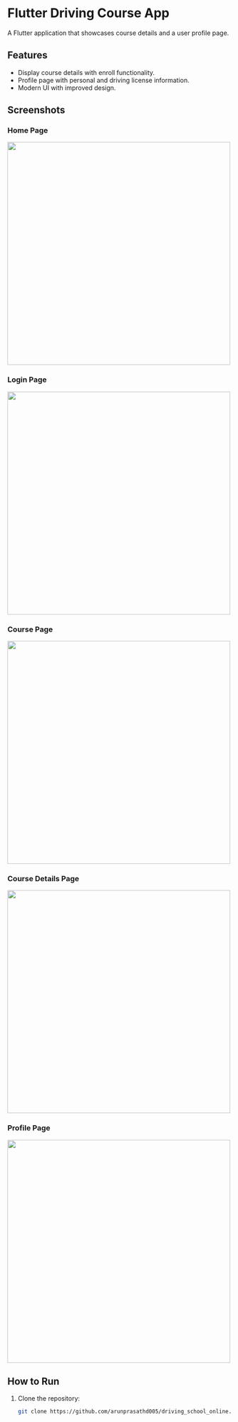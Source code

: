 # Flutter Driving Course App

A Flutter application that showcases course details and a user profile page.

## Features
- Display course details with enroll functionality.
- Profile page with personal and driving license information.
- Modern UI with improved design.

## Screenshots
### Home Page
<!-- Adjust the width to 500px -->
<img src="./Screenshots/home%20page.png" width="500"/>

### Login Page
<!-- Adjust the width to 500px -->
<img src="./Screenshots/Log%20in.png" width="500"/>

### Course Page
<!-- Adjust the width to 500px -->
<img src="./Screenshots/course.png" width="500"/>

### Course Details Page
<!-- Adjust the width to 500px -->
<img src="./Screenshots/course%20details.png" width="500"/>

### Profile Page
<!-- Adjust the width to 500px -->
<img src="./Screenshots/Profile.png" width="500"/>


## How to Run
1. Clone the repository:
   ```bash
   git clone https://github.com/arunprasathd005/driving_school_online.git
